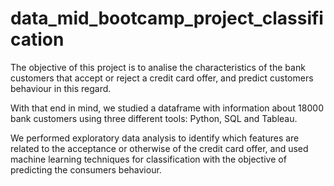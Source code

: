 # data_mid_bootcamp_project_classification

The objective of this project is to analise the characteristics of the bank customers that accept or reject a credit card offer, and predict customers behaviour in this regard.

With that end in mind, we studied a dataframe with information about 18000 bank customers using three different tools: Python, SQL and Tableau.

We performed exploratory data analysis to identify which features are related to the acceptance or otherwise of the credit card offer, and used machine learning techniques for classification with the objective of predicting the consumers behaviour.
